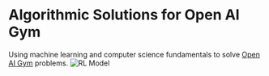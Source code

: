 # Algorithmic Solutions for Open AI Gym

Using machine learning and computer science fundamentals to solve [Open AI Gym](https://gym.openai.com/) problems.
![RL Model](/reinforcement_learning.png')

